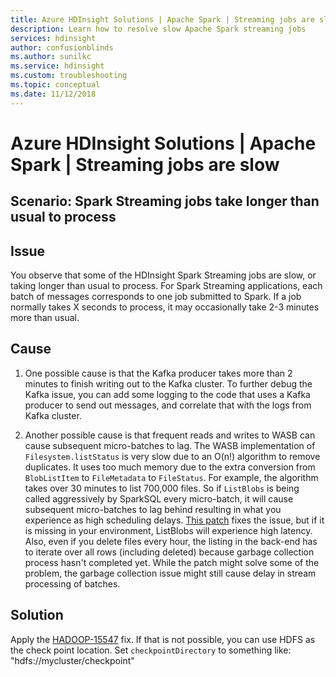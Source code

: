 ```yaml
---
title: Azure HDInsight Solutions | Apache Spark | Streaming jobs are slow
description: Learn how to resolve slow Apache Spark streaming jobs
services: hdinsight
author: confusionblinds
ms.author: sunilkc
ms.service: hdinsight
ms.custom: troubleshooting
ms.topic: conceptual
ms.date: 11/12/2018
---
```


# Azure HDInsight Solutions | Apache Spark | Streaming jobs are slow

## Scenario: Spark Streaming jobs take longer than usual to process

## Issue

You observe that some of the HDInsight Spark Streaming jobs are slow, or taking longer than usual to process. For Spark Streaming applications, each batch of messages corresponds to one job submitted to Spark. If a job normally takes X seconds to process, it may occasionally take 2-3 minutes more than usual.

## Cause

1. One possible cause is that the Kafka producer takes more than 2 minutes to finish writing out to the Kafka cluster. To further debug the Kafka issue, you can add some logging to the code that uses a Kafka producer to send out messages, and correlate that with the logs from Kafka cluster.

2. Another possible cause is that frequent reads and writes to WASB can cause subsequent micro-batches to lag. The WASB implementation of `Filesystem.listStatus` is very slow due to an O(n!) algorithm to remove duplicates. It uses too much memory due to the extra conversion from `BlobListItem` to `FileMetadata` to `FileStatus`. For example, the algorithm takes over 30 minutes to list 700,000 files. So if `ListBlobs` is being called aggressively by SparkSQL every micro-batch, it will cause subsequent micro-batches to lag behind resulting in what you experience as high scheduling delays. [This patch](https://issues.apache.org/jira/browse/HADOOP-15547) fixes the issue, but if it is missing in your environment, ListBlobs will experience high latency. Also, even if you delete files every hour, the listing in the back-end has to iterate over all rows (including deleted) because garbage collection process hasn't completed yet. While the patch might solve some of the problem, the garbage collection issue might still cause delay in stream processing of batches.

## Solution

Apply the [HADOOP-15547](https://issues.apache.org/jira/browse/HADOOP-15547) fix.  If that is not possible, you can use HDFS as the check point location. Set `checkpointDirectory` to something like: "hdfs://mycluster/checkpoint"